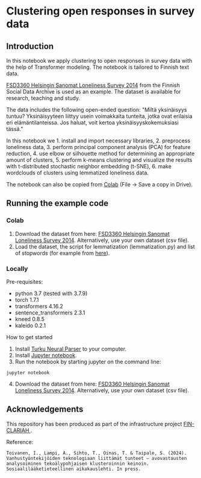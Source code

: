 
# Clustering open responses in survey data

## Introduction

In this notebook we apply clustering to open responses in survey data with the help of Transformer modeling. The notebook is tailored to Finnish text data.

[FSD3360 Helsingin Sanomat Loneliness Survey 2014](https://services.fsd.tuni.fi/catalogue/FSD3360?tab=description&lang=en&study_language=en) from the Finnish Social Data Archive is used as an example. The dataset is available for research, teaching and study.

The data includes the following open-ended question: "Miltä yksinäisyys tuntuu? Yksinäisyyteen liittyy usein voimakkaita tunteita, jotka ovat erilaisia eri elämäntilanteissa. Jos haluat, voit kertoa yksinäisyyskokemuksiasi tässä."

In this notebook we
    1. install and import necessary libraries,
    2. preprocess loneliness data,
    3. perform principal component analysis (PCA) for feature reduction,
    4. use elbow or silhouette method for determining an appropriate amount of clusters,
    5. perform k-means clustering and visualize the results with t-distributed stochastic neighbor embedding (t-SNE),
    6. make wordclouds of clusters using lemmatized loneliness data.

The notebook can also be copied from [Colab](https://colab.research.google.com/drive/1v8UpvuwO_qoHG9upb3CrMzEMvZdgagvM) (File -> Save a copy in Drive).

## Running the example code

### Colab

1. Download the dataset from here: [FSD3360 Helsingin Sanomat Loneliness Survey 2014](https://services.fsd.tuni.fi/catalogue/FSD3360?tab=description&lang=en&study_language=en). Alternatively, use your own dataset (csv file).
2. Load the dataset, the script for lemmatization (lemmatization.py) and list of stopwords (for example from [here](https://github.com/stopwords-iso/stopwords-fi)).

### Locally

Pre-requisites:
- python 3.7 (tested with 3.7.9)
- torch 1.7.1
- transformers 4.16.2
- sentence_transformers 2.3.1
- kneed 0.8.5
- kaleido 0.2.1

How to get started
1. Install [Turku Neural Parser](https://turkunlp.org/Turku-neural-parser-pipeline/) to your computer.
2. Install [Jupyter notebook](https://jupyter.org/install).
3. Run the notebook by starting jupyter on the command line:
```{cmd}
jupyter notebook
```
4. Download the dataset from here: [FSD3360 Helsingin Sanomat Loneliness Survey 2014](https://services.fsd.tuni.fi/catalogue/FSD3360?tab=description&lang=en&study_language=en). Alternatively, use your own dataset (csv file).

## Acknowledgements

This repository has been produced as part of the infrastructure project [FIN-CLARIAH ](https://www.jyu.fi/en/projects/fin-clariah).

Reference:
```
Toivanen, I., Lampi, A., Sihto, T., Oinas, T. & Taipale, S. (2024). Vanhustyöntekijöiden teknologiaan liittämät tunteet – avovastausten analysoiminen tekoälypohjaisen klusteroinnin keinoin. Sosiaalilääketieteellinen aikakauslehti. In press.
```
